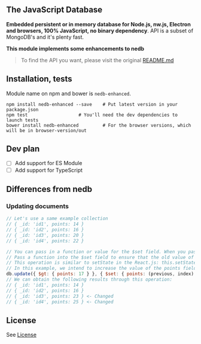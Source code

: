 ## The JavaScript Database

**Embedded persistent or in memory database for Node.js, nw.js, Electron and browsers, 100% JavaScript, no binary dependency**. API is a subset of MongoDB's and it's plenty fast.

**This module implements some enhancements to nedb**

> To find the API you want, please visit the original [README.md](https://github.com/louischatriot/nedb/blob/master/README.md)

## Installation, tests
Module name on npm and bower is `nedb-enhanced`.

```
npm install nedb-enhanced --save    # Put latest version in your package.json
npm test                   # You'll need the dev dependencies to launch tests
bower install nedb-enhanced         # For the browser versions, which will be in browser-version/out
```

## Dev plan
- [ ] Add support for ES Module
- [ ] Add support for TypeScript

## Differences from nedb
### Updating documents
```javascript
// Let's use a same example collection
// { _id: 'id1', points: 14 }
// { _id: 'id2', points: 16 }
// { _id: 'id3', points: 20 }
// { _id: 'id4', points: 22 }

// You can pass in a function or value for the $set field. When you pass in a function, the old value of the document will be passed for the first parameter of the function and the index of the current operation item will be passed for the second
// Pass a function into the $set field to ensure that the old value of each document can be obtained when updating it
// This operation is similar to setState in the React.js: this.setState((value) => value + 3), you can get the old value immediately
// In this example, we intend to increase the value of the points field of documents with points greater than 17 by 3
db.update({ $gt: { points: 17 } }, { $set: { points: (previous, index) => previous + 3 } } )
// We can obtain the following results through this operation:
// { _id: 'id1', points: 14 }
// { _id: 'id2', points: 16 }
// { _id: 'id3', points: 23 } <- Changed
// { _id: 'id4', points: 25 } <- Changed
```


## License

See [License](LICENSE)
